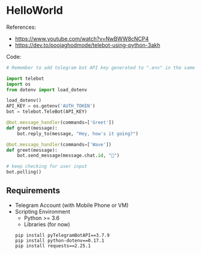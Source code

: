 # HelloWorld

References: 
- https://www.youtube.com/watch?v=NwBWW8cNCP4
- https://dev.to/poojaghodmode/telebot-using-python-3akh


Code:
```python
# Remember to add telegram bot API key generated to ".env" in the same directory.

import telebot
import os
from dotenv import load_dotenv

load_dotenv()
API_KEY = os.getenv('AUTH_TOKEN')
bot = telebot.TeleBot(API_KEY)

@bot.message_handler(commands=['Greet'])
def greet(message):
    bot.reply_to(message, "Hey, how's it going?")

@bot.message_handler(commands=['Wave'])
def greet(message):
    bot.send_message(message.chat.id, "👋")

# keep checking for user input
bot.polling()
```

## Requirements
- Telegram Account (with Mobile Phone or VM)
- Scripting Environment
   - Python >= 3.6
   - Libraries (for now)
   ```
   pip install pyTelegramBotAPI==3.7.9
   pip install python-dotenv==0.17.1
   pip install requests==2.25.1
   ```
